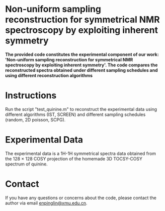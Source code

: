 # Non-uniform sampling reconstruction for symmetrical NMR spectroscopy by exploiting inherent symmetry

**The provided code constitutes the experimental component of our work: 'Non-uniform sampling reconstruction for symmetrical NMR spectroscopy by exploiting inherent symmetry'. The code compares the reconstructed spectra obtained under different sampling schedules and using different reconstruction algorithms**



# Instructions

Run the script "test_quinine.m" to reconstruct the experimental data using different algorithms (IST, SCREEN) and different sampling schedules (random, 2D poisson, SCPG).



# Experimental Data

The experimental data is a 1H-1H symmetrical spectra data obtained from the 128 × 128 COSY projection of the homemade 3D TOCSY-COSY spectrum of quinine. 



# Contact

If you have any questions or concerns about the code, please contact the author via email enpinglin@xmu.edu.cn. 